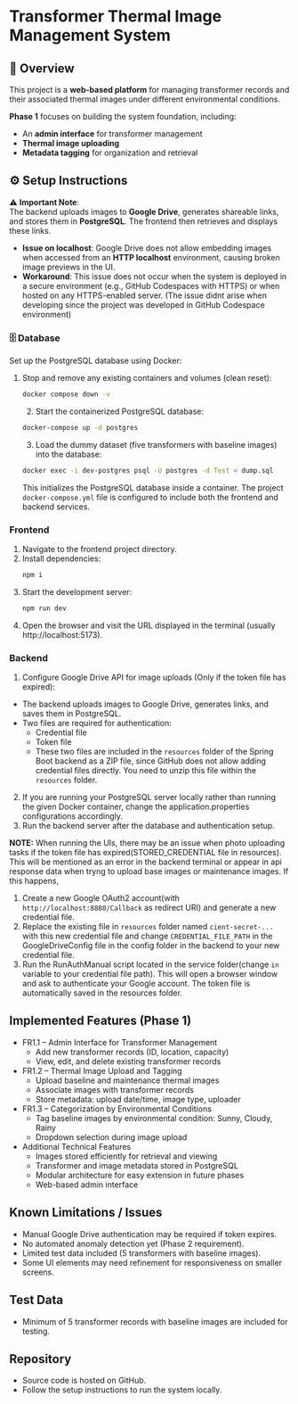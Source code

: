 # Transformer Thermal Image Management System

## 📌 Overview
This project is a **web-based platform** for managing transformer records and their associated thermal images under different environmental conditions.  

**Phase 1** focuses on building the system foundation, including:  
- An **admin interface** for transformer management  
- **Thermal image uploading**  
- **Metadata tagging** for organization and retrieval

## ⚙️ Setup Instructions

⚠️ **Important Note**:  
The backend uploads images to **Google Drive**, generates shareable links, and stores them in **PostgreSQL**. The frontend then retrieves and displays these links.  

- **Issue on localhost**: Google Drive does not allow embedding images when accessed from an **HTTP localhost** environment, causing broken image previews in the UI.  
- **Workaround**: This issue does not occur when the system is deployed in a secure environment (e.g., GitHub Codespaces with HTTPS) or when hosted on any HTTPS-enabled server. (The issue didnt arise when developing since the project was developed in GitHub Codespace environment)

### 🗄️ Database
Set up the PostgreSQL database using Docker:  

1. Stop and remove any existing containers and volumes (clean reset):  
   ```bash
   docker compose down -v
      ```
   2. Start the containerized PostgreSQL database:
   ```bash
   docker-compose up -d postgres
   ```
   3. Load the dummy dataset (five transformers with baseline images) into the database:
   ```bash
   docker exec -i dev-postgres psql -U postgres -d Test < dump.sql
   ``` 
   This initializes the PostgreSQL database inside a container. The project `docker-compose.yml` file is configured to include both the frontend and backend services.

### Frontend
1. Navigate to the frontend project directory.
2. Install dependencies:
   ```bash
   npm i
   ```
3. Start the development server:
   ```bash
   npm run dev
   ```
4. Open the browser and visit the URL displayed in the terminal (usually http://localhost:5173).

### Backend
1. Configure Google Drive API for image uploads (Only if the token file has expired):
* The backend uploads images to Google Drive, generates links, and saves them in PostgreSQL.
* Two files are required for authentication:
  * Credential file
  * Token file
   * These two files are included in the `resources` folder of the Spring Boot backend as a ZIP file, since GitHub does not allow adding credential files directly. You need to unzip this file within the `resources` folder.
2. If you are running your PostgreSQL server locally rather than running the given Docker container, change the application.properties configurations accordingly.
3. Run the backend server after the database and authentication setup.

**NOTE:** When running the UIs, there may be an issue when photo uploading tasks if the token file has expired(STORED_CREDENTIAL file in resources). This will be mentioned as an error in the backend terminal or appear in api response data when tryng to upload base images or maintenance images. If this happens,

  1. Create a new Google OAuth2 account(with `http://localhost:8888/Callback` as redirect URI) and generate a new credential file.
  2. Replace the existing file in `resources` folder named `cient-secret-...` with this new credential file and change    `CREDENTIAL_FILE_PATH` in the GoogleDriveConfig file in the config folder in the backend to your new credential file.
  3. Run the RunAuthManual script located in the service folder(change `in` variable to your credential file path). This will open a browser window and ask to authenticate your Google account. The token file is automatically saved in the resources folder.

## Implemented Features (Phase 1)

* FR1.1 – Admin Interface for Transformer Management
  * Add new transformer records (ID, location, capacity)
  * View, edit, and delete existing transformer records
* FR1.2 – Thermal Image Upload and Tagging
  * Upload baseline and maintenance thermal images
  * Associate images with transformer records
  * Store metadata: upload date/time, image type, uploader
* FR1.3 – Categorization by Environmental Conditions
  * Tag baseline images by environmental condition: Sunny, Cloudy, Rainy
  * Dropdown selection during image upload
* Additional Technical Features
  * Images stored efficiently for retrieval and viewing
  * Transformer and image metadata stored in PostgreSQL
  * Modular architecture for easy extension in future phases
  * Web-based admin interface

## Known Limitations / Issues

* Manual Google Drive authentication may be required if token expires.
* No automated anomaly detection yet (Phase 2 requirement).
* Limited test data included (5 transformers with baseline images).
* Some UI elements may need refinement for responsiveness on smaller screens.

## Test Data

* Minimum of 5 transformer records with baseline images are included for testing.

## Repository

* Source code is hosted on GitHub.
* Follow the setup instructions to run the system locally.
